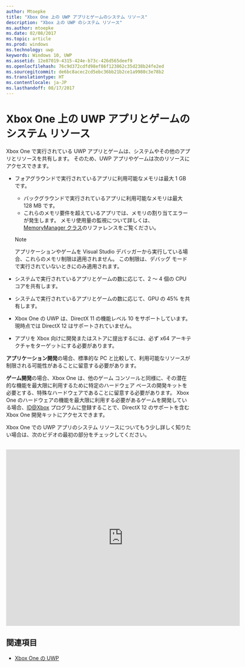 ```yaml
---
author: Mtoepke
title: "Xbox One 上の UWP アプリとゲームのシステム リソース"
description: "Xbox 上の UWP のシステム リソース"
ms.author: mtoepke
ms.date: 02/08/2017
ms.topic: article
ms.prod: windows
ms.technology: uwp
keywords: Windows 10, UWP
ms.assetid: 12e87019-4315-424e-b73c-426d565deef9
ms.openlocfilehash: 76c9d372cdfd98ef86f123862c35d238b24fe2ed
ms.sourcegitcommit: de6bc8acec2cd5ebc36bb21b2ce1a9980c3e78b2
ms.translationtype: HT
ms.contentlocale: ja-JP
ms.lasthandoff: 08/17/2017
---
```

# <a name="system-resources-for-uwp-apps-and-games-on-xbox-one"></a>Xbox One 上の UWP アプリとゲームのシステム リソース

Xbox One で実行されている UWP アプリとゲームは、システムやその他のアプリとリソースを共有します。 そのため、UWP アプリやゲームは次のリソースにアクセスできます。

* フォアグラウンドで実行されているアプリに利用可能なメモリは最大 1 GB です。
    * バックグラウンドで実行されているアプリに利用可能なメモリは最大 128 MB です。
    * これらのメモリ要件を超えているアプリでは、メモリの割り当てエラーが発生します。 メモリ使用量の監視について詳しくは、[MemoryManager クラス](https://msdn.microsoft.com/library/windows/apps/windows.system.memorymanager.aspx)のリファレンスをご覧ください。
    
    > [!NOTE]
    > アプリケーションやゲームを Visual Studio デバッガーから実行している場合、これらのメモリ制限は適用されません。 この制限は、デバッグ モードで実行されていないときにのみ適用されます。

* システムで実行されているアプリとゲームの数に応じて、2 ～ 4 個の CPU コアを共有します。

* システムで実行されているアプリとゲームの数に応じて、GPU の 45% を共有します。

* Xbox One の UWP は、DirectX 11 の機能レベル 10 をサポートしています。 現時点では DirectX 12 はサポートされていません。

* アプリを Xbox 向けに開発またはストアに提出するには、必ず x64 アーキテクチャをターゲットにする必要があります。  

**アプリケーション開発**の場合、標準的な PC と比較して、利用可能なリソースが制限される可能性があることに留意する必要があります。

**ゲーム開発**の場合、Xbox One は、他のゲーム コンソールと同様に、その潜在的な機能を最大限に利用するために特定のハードウェア ベースの開発キットを必要とする、特殊なハードウェアであることに留意する必要があります。 Xbox One のハードウェアの機能を最大限に利用する必要があるゲームを開発している場合、[ID@Xbox](http://www.xbox.com/Developers/id) プログラムに登録することで、DirectX 12 のサポートを含む Xbox One 開発キットにアクセスできます。


Xbox One での UWP アプリのシステム リソースについてもう少し詳しく知りたい場合は、次のビデオの最初の部分をチェックしてください。
</br>
</br>
<iframe src="https://mva.microsoft.com/en-US/training-courses-embed/developing-xbox-one-applications-16860/Video-What-s-Unique--vk0fOPf9C_2006218965" width="636" height="480" allowFullScreen frameBorder="0"></iframe>

## <a name="see-also"></a>関連項目
- [Xbox One の UWP](index.md)
